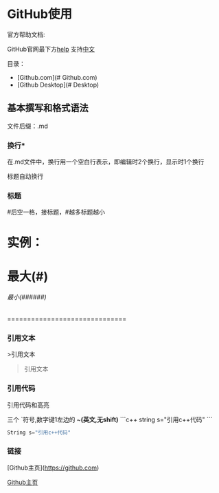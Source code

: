 # GitHub使用
官方帮助文档:

GitHub官网最下方[help](https://help.github.com)  支持[中文](https://help.github.com/cn/)

目录：
* [Github.com](# Github.com)
* [Github Desktop](# Desktop)
## 基本撰写和格式语法
文件后缀：.md
### 换行\*
在.md文件中，换行用一个空白行表示，即编辑时2个换行，显示时1个换行

标题自动换行

### 标题
#后空一格，接标题，#越多标题越小

实例：
==============================
  # 最大(#) 
  ###### 最小(######)
==============================
### 引用文本
\>引用文本

>引用文本
### 引用代码
引用代码和高亮

三个 \`符号,数字键1左边的 ~**(英文,无shift)**
\```c++
string s="引用c++代码"
\```
```c++
String s="引用c++代码"
```
### 链接
\[Github主页](https://github.com)

[Github主页](https://github.com)
